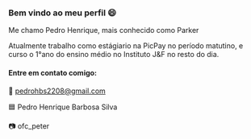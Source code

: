 
### Bem vindo ao meu perfil 😄

Me chamo Pedro Henrique, mais conhecido como Parker

Atualmente trabalho como estágiario na PicPay no período matutino, e curso o 1°ano do ensino médio no Instituto J&F no resto do dia.


#### Entre em contato comigo:

📧 pedrohbs2208@gmail.com

🟦 Pedro Henrique Barbosa Silva

📷 ofc_peter


